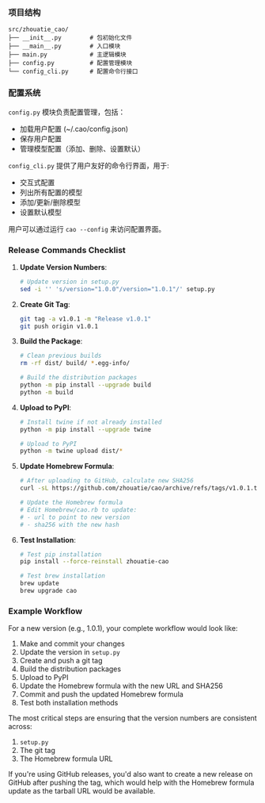 ### 项目结构

```
src/zhouatie_cao/
├── __init__.py        # 包初始化文件
├── __main__.py        # 入口模块
├── main.py            # 主逻辑模块
├── config.py          # 配置管理模块
└── config_cli.py      # 配置命令行接口
```

### 配置系统

`config.py` 模块负责配置管理，包括：

-   加载用户配置 (~/.cao/config.json)
-   保存用户配置
-   管理模型配置（添加、删除、设置默认）

`config_cli.py` 提供了用户友好的命令行界面，用于:

-   交互式配置
-   列出所有配置的模型
-   添加/更新/删除模型
-   设置默认模型

用户可以通过运行 `cao --config` 来访问配置界面。

### Release Commands Checklist

1. **Update Version Numbers**:

    ```bash
    # Update version in setup.py
    sed -i '' 's/version="1.0.0"/version="1.0.1"/' setup.py
    ```

2. **Create Git Tag**:

    ```bash
    git tag -a v1.0.1 -m "Release v1.0.1"
    git push origin v1.0.1
    ```

3. **Build the Package**:

    ```bash
    # Clean previous builds
    rm -rf dist/ build/ *.egg-info/

    # Build the distribution packages
    python -m pip install --upgrade build
    python -m build
    ```

4. **Upload to PyPI**:

    ```bash
    # Install twine if not already installed
    python -m pip install --upgrade twine

    # Upload to PyPI
    python -m twine upload dist/*
    ```

5. **Update Homebrew Formula**:

    ```bash
    # After uploading to GitHub, calculate new SHA256
    curl -sL https://github.com/zhouatie/cao/archive/refs/tags/v1.0.1.tar.gz | shasum -a 256

    # Update the Homebrew formula
    # Edit Homebrew/cao.rb to update:
    # - url to point to new version
    # - sha256 with the new hash
    ```

6. **Test Installation**:

    ```bash
    # Test pip installation
    pip install --force-reinstall zhouatie-cao

    # Test brew installation
    brew update
    brew upgrade cao
    ```

### Example Workflow

For a new version (e.g., 1.0.1), your complete workflow would look like:

1. Make and commit your changes
2. Update the version in `setup.py`
3. Create and push a git tag
4. Build the distribution packages
5. Upload to PyPI
6. Update the Homebrew formula with the new URL and SHA256
7. Commit and push the updated Homebrew formula
8. Test both installation methods

The most critical steps are ensuring that the version numbers are consistent across:

1. `setup.py`
2. The git tag
3. The Homebrew formula URL

If you're using GitHub releases, you'd also want to create a new release on GitHub after pushing the tag, which would help with the Homebrew formula update as the tarball URL would be available.

